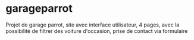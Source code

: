 # garageparrot
Projet de garage parrot, site avec interface utilisateur, 4 pages, avec la possibilité de filtrer des voiture d'occasion, prise de contact via formulaire
